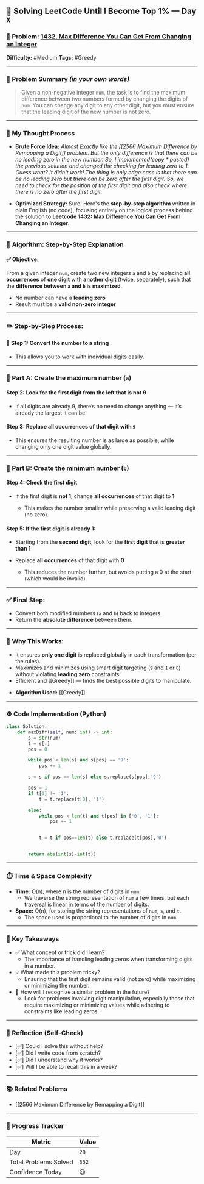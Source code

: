 ## 🧠 Solving LeetCode Until I Become Top 1% — Day `X`

### 🔹 Problem: [1432. Max Difference You Can Get From Changing an Integer](https://leetcode.com/problems/max-difference-you-can-get-from-changing-an-integer/description/?envType=daily-question&envId=2025-06-15)

**Difficulty:** #Medium
**Tags:** #Greedy

---

### 📝 Problem Summary _(in your own words)_

> Given a non-negative integer `num`, the task is to find the maximum difference between two numbers formed by changing the digits of `num`. You can change any digit to any other digit, but you must ensure that the leading digit of the new number is not zero.

---

### 🧠 My Thought Process

- **Brute Force Idea:**
  _Almost Exactly like the [[2566 Maximum Difference by Remapping a Digit]] problem. But the only difference is that there can be no leading zero in the new number. So, I implemented(copy \* pasted) the previous solution and changed the checking for leading zero to 1. Guess what? It didn't work! The thing is only edge case is that there can be no leading zero but there can be zero after the first digit. So, we need to check for the position of the first digit and also check where there is no zero after the first digit._

- **Optimized Strategy:**
  Sure! Here's the **step-by-step algorithm** written in plain English (no code), focusing entirely on the logical process behind the solution to **Leetcode 1432: Max Difference You Can Get From Changing an Integer**.

---

### 🧠 **Algorithm: Step-by-Step Explanation**

#### ✅ Objective:

From a given integer `num`, create two new integers `a` and `b` by replacing **all occurrences** of **one digit** with **another digit** (twice, separately), such that the **difference between `a` and `b` is maximized**.

- No number can have a **leading zero**
- Result must be a **valid non-zero integer**

---

### ✏️ Step-by-Step Process:

#### 🔹 Step 1: Convert the number to a string

- This allows you to work with individual digits easily.

---

### 🔺 Part A: Create the **maximum number (`a`)**

#### Step 2: Look for the **first digit** from the left that is **not 9**

- If all digits are already 9, there’s no need to change anything — it’s already the largest it can be.

#### Step 3: Replace **all occurrences** of that digit with `9`

- This ensures the resulting number is as large as possible, while changing only one digit value globally.

---

### 🔻 Part B: Create the **minimum number (`b`)**

#### Step 4: Check the **first digit**

- If the first digit is **not 1**, change **all occurrences** of that digit to **1**

  - This makes the number smaller while preserving a valid leading digit (no zero).

#### Step 5: If the first digit **is already 1**:

- Starting from the **second digit**, look for the **first digit** that is **greater than 1**
- Replace **all occurrences** of that digit with **0**

  - This reduces the number further, but avoids putting a 0 at the start (which would be invalid).

---

### ✅ Final Step:

- Convert both modified numbers (`a` and `b`) back to integers.
- Return the **absolute difference** between them.

---

### 🧠 Why This Works:

- It ensures **only one digit** is replaced globally in each transformation (per the rules).
- Maximizes and minimizes using smart digit targeting (`9` and `1` or `0`) without violating **leading zero** constraints.
- Efficient and [[Greedy]] — finds the best possible digits to manipulate.

* **Algorithm Used:**
  [[Greedy]]

---

### ⚙️ Code Implementation (Python)

```python
class Solution:
    def maxDiff(self, num: int) -> int:
        s = str(num)
        t = s[:]
        pos = 0

        while pos < len(s) and s[pos] == '9':
            pos += 1

        s = s if pos == len(s) else s.replace(s[pos],'9')

        pos = 1
        if t[0] != '1':
            t = t.replace(t[0], '1')

        else:
            while pos < len(t) and t[pos] in ['0', '1']:
                pos += 1


            t = t if pos==len(t) else t.replace(t[pos],'0')


        return abs(int(s)-int(t))

```

---

### ⏱️ Time & Space Complexity

- **Time:** O(n), where n is the number of digits in `num`.
  - We traverse the string representation of `num` a few times, but each traversal is linear in terms of the number of digits.
- **Space:** O(n), for storing the string representations of `num`, `s`, and `t`.
  - The space used is proportional to the number of digits in `num`.

---

### 🧩 Key Takeaways

- ✅ What concept or trick did I learn?
  - The importance of handling leading zeros when transforming digits in a number.
- 💡 What made this problem tricky?
  - Ensuring that the first digit remains valid (not zero) while maximizing or minimizing the number.
- 💭 How will I recognize a similar problem in the future?
  - Look for problems involving digit manipulation, especially those that require maximizing or minimizing values while adhering to constraints like leading zeros.

---

### 🔁 Reflection (Self-Check)

- [✅] Could I solve this without help?
- [✅] Did I write code from scratch?
- [✅] Did I understand why it works?
- [✅] Will I be able to recall this in a week?

---

### 📚 Related Problems

- [[2566 Maximum Difference by Remapping a Digit]]

---

### 🚀 Progress Tracker

| Metric                | Value |
| --------------------- | ----- |
| Day                   | `20`  |
| Total Problems Solved | `352` |
| Confidence Today      | 😃    |
